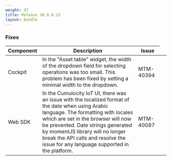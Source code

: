 ```yaml
---
weight: 37
title: Release 10.9.0.23
layout: bundle
---
```


<!--10.9.0.20 - 10.9.0.23 -->


### Fixes

<div><table ><colgroup>
<col style="width: 15%;"><col style="width: 65%;"><col style="width: 15%;"><col style="width: 10%;"></colgroup>
<thead><tr>
<th>
Component</th>
<th>
Description</th>
<th>
Issue</th>
</tr>
</thead><tbody>

<tr>
<td>
Cockpit</td>
<td > In the "Asset table" widget, the width of the dropdown field for selecting operations was too small. This problem has been fixed by setting a minimal width to the dropdown.</td>
<td>
MTM-40394</td>
</tr>

<tr>
<td>
Web SDK</td>
<td > In the Cumulocity IoT UI, there was an issue with the localized format of the date when using Arabic language. The formatting with locales which are set in the browser will now be prevented. Date strings generated by momentJS library will no longer break the API calls and resolve the issue for any language supported in the platform.</td>
<td>
MTM-40087</td>
</tr>

</tbody></table></div>
